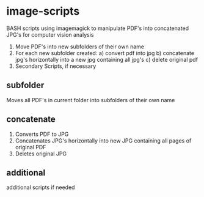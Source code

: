 # image-scripts
BASH scripts using imagemagick to manipulate PDF's into concatenated JPG's for computer vision analysis

1. Move PDF's into new subfolders of their own name
2. For each new subfolder created:
  a) convert pdf into jpg
  b) concatenate jpg's horizontally into a new jpg containing all jpg's
  c) delete original pdf
3. Secondary Scripts, if necessary

## subfolder
Moves all PDF's in current folder into subfolders of their own name

## concatenate
1. Converts PDF to JPG
2. Concatenates JPG's horizontally into new JPG containing all pages of original PDF
3. Deletes original JPG

## additional
additional scripts if needed

